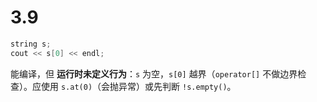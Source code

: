 # 3.9

```cpp
string s;
cout << s[0] << endl;
```

能编译，但 **运行时未定义行为**：`s` 为空，`s[0]` 越界（`operator[]` 不做边界检查）。应使用 `s.at(0)`（会抛异常）或先判断 `!s.empty()`。

